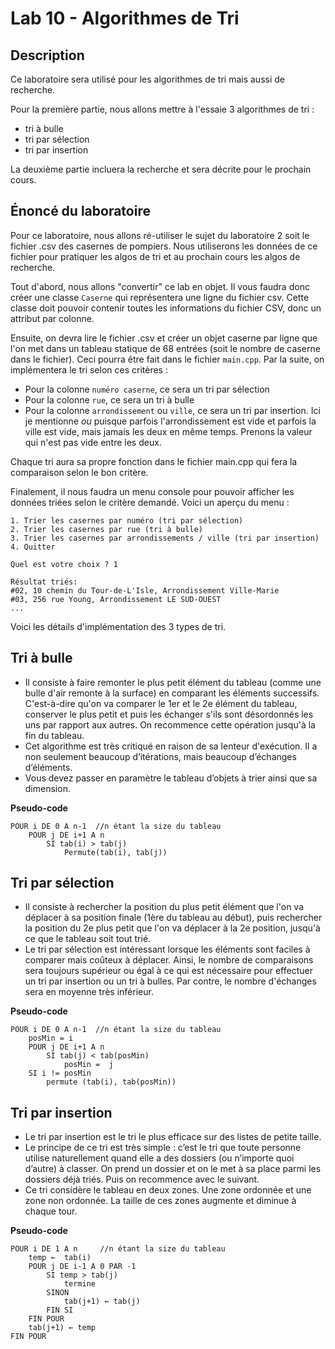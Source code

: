 # Lab 10 - Algorithmes de Tri

## Description
Ce laboratoire sera utilisé pour les algorithmes de tri mais aussi de recherche.  

Pour la première partie, nous allons mettre à l'essaie 3 algorithmes de tri : 
- tri à bulle
- tri par sélection
- tri par insertion

La deuxième partie incluera la recherche et sera décrite pour le prochain cours.  

## Énoncé du laboratoire
Pour ce laboratoire, nous allons ré-utiliser le sujet du laboratoire 2 soit le fichier .csv des casernes de pompiers.  Nous utiliserons les données de ce fichier pour pratiquer les algos de tri et au prochain cours les algos de recherche.  

Tout d'abord, nous allons "convertir" ce lab en objet.  Il vous faudra donc créer une classe `Caserne` qui représentera une ligne du fichier csv.  Cette classe doit pouvoir contenir toutes les informations du fichier CSV, donc un attribut par colonne.

Ensuite, on devra lire le fichier .csv et créer un objet caserne par ligne que l'on met dans un tableau statique de 68 entrées (soit le nombre de caserne dans le fichier).  Ceci pourra être fait dans le fichier `main.cpp`.  Par la suite, on implémentera le tri selon ces critères :
- Pour la colonne `numéro caserne`, ce sera un tri par sélection
- Pour la colonne `rue`, ce sera un tri à bulle
- Pour la colonne `arrondissement` ou `ville`, ce sera un tri par insertion.  Ici je mentionne *ou* puisque parfois l'arrondissement est vide et parfois la ville est vide, mais jamais les deux en même temps.  Prenons la valeur qui n'est pas vide entre les deux.

Chaque tri aura sa propre fonction dans le fichier main.cpp qui fera la comparaison selon le bon critère.  

Finalement, il nous faudra un menu console pour pouvoir afficher les données triées selon le critère demandé.  Voici un aperçu du menu :
```
1. Trier les casernes par numéro (tri par sélection)
2. Trier les casernes par rue (tri à bulle)
3. Trier les casernes par arrondissements / ville (tri par insertion)
4. Quitter

Quel est votre choix ? 1

Résultat triés:
#02, 10 chemin du Tour-de-L'Isle, Arrondissement Ville-Marie
#03, 256 rue Young, Arrondissement LE SUD-OUEST
...
```

Voici les détails d'implémentation des 3 types de tri.

## Tri à bulle
- Il consiste à faire remonter le plus petit élément du tableau (comme une bulle d'air remonte à la surface) en comparant les éléments successifs. C'est-à-dire qu'on va comparer le 1er et le 2e élément du tableau, conserver le plus petit et puis les échanger s'ils sont désordonnés les uns par rapport aux autres. On recommence cette opération jusqu'à la fin du tableau.
- Cet algorithme est très critiqué en raison de sa lenteur d'exécution. Il a non seulement beaucoup d’itérations, mais beaucoup d’échanges d’éléments.
- Vous devez passer en paramètre le tableau d’objets à trier ainsi que sa dimension.

**Pseudo-code**
```
POUR i DE 0 A n-1  //n étant la size du tableau
    POUR j DE i+1 A n
        SI tab(i) > tab(j)
            Permute(tab(i), tab(j))
```


## Tri par sélection 
- Il consiste à rechercher la position du plus petit élément que l'on va déplacer à sa position finale (1ère du tableau au début), puis rechercher la position du 2e plus petit que l'on va déplacer à la 2e position, jusqu'à ce que le tableau soit tout trié.
- Le tri par sélection est intéressant lorsque les éléments sont faciles à comparer mais coûteux à déplacer. Ainsi, le nombre de comparaisons sera toujours supérieur ou égal à ce qui est nécessaire pour effectuer un tri par insertion ou un tri à bulles. Par contre, le nombre d'échanges sera en moyenne très inférieur.

**Pseudo-code**
```
POUR i DE 0 A n-1  //n étant la size du tableau
    posMin = i
    POUR j DE i+1 A n
        SI tab(j) < tab(posMin)
            posMin =  j
    SI i != posMin
        permute (tab(i), tab(posMin))
```

## Tri par insertion
- Le tri par insertion est le tri le plus efficace sur des listes de petite taille.
- Le principe de ce tri est très simple : c’est le tri que toute personne utilise naturellement quand elle a des dossiers (ou n’importe quoi d’autre) à classer. On prend un dossier et on le met à sa place parmi les dossiers déjà triés. Puis on recommence avec le suivant.
- Ce tri considère le tableau en deux zones. Une zone ordonnée et une zone non ordonnée. La taille de ces zones augmente et diminue à chaque tour.

**Pseudo-code**
```
POUR i DE 1 A n		//n étant la size du tableau
    temp ←  tab(i)
    POUR j DE i-1 A 0 PAR -1
        SI temp > tab(j)
            termine
        SINON 
            tab(j+1) ← tab(j)
        FIN SI
    FIN POUR
    tab(j+1) ← temp
FIN POUR
```
